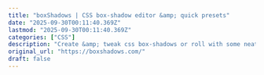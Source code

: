 ```yaml
---
title: "boxShadows | CSS box-shadow editor &amp; quick presets"
date: "2025-09-30T00:11:40.369Z"
lastmod: "2025-09-30T00:11:40.369Z"
categories: ["CSS"]
description: "Create &amp; tweak css box-shadows or roll with some neat presets! ⚡️"
original_url: "https://boxshadows.com/"
draft: false
---
```

